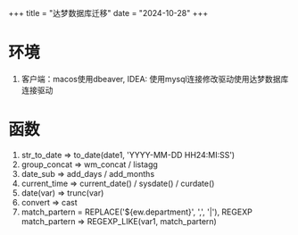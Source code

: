 +++
title = "达梦数据库迁移"
date = "2024-10-28"
+++

# 环境
1. 客户端：macos使用dbeaver, IDEA: 使用mysql连接修改驱动使用达梦数据库连接驱动
# 函数
1. str_to_date => to_date(date1, 'YYYY-MM-DD HH24:MI:SS')
2. group_concat => wm_concat / listagg
3. date_sub => add_days / add_months
4. current_time => current_date() / sysdate() / curdate()
5. date(var) => trunc(var) 
6. convert => cast
7. match_partern = REPLACE('${ew.department}', ',', '|'), REGEXP  match_partern => REGEXP_LIKE(var1, match_partern)